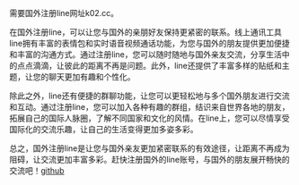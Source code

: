 需要国外注册line网址k02.cc。

在国外注册line，可以让您与国外的亲朋好友保持更紧密的联系。线上通讯工具line拥有丰富的表情包和实时语音视频通话功能，为您与国外的朋友提供更加便捷和丰富的沟通方式。通过注册line，您可以随时随地与国外亲友交流，分享生活中的点点滴滴，让彼此的距离不再是问题。此外，line还提供了丰富多样的贴纸和主题，让您的聊天更加有趣和个性化。

除此之外，line还有便捷的群聊功能，让您可以更轻松地与多个国外朋友进行交流和互动。通过注册line，您可以加入各种有趣的群组，结识来自世界各地的朋友，拓展自己的国际人脉圈，了解不同国家和文化的风情。在line上，您可以尽情享受国际化的交流乐趣，让自己的生活变得更加多姿多彩。

总之，国外注册line是让您与国外亲友更加紧密联系的有效途径，让距离不再成为阻碍，让交流更加丰富多彩。赶快注册国外的line账号，与国外的朋友展开畅快的交流吧！[github](https://github.com)